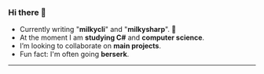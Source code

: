 ### Hi there 👋
- Currently writing "**milkycli**" and "**milkysharp**". :scroll:
- At the moment I am **studying C#** and **computer science**.
- I’m looking to collaborate on **main projects**. 
- Fun fact: I'm often going **berserk**. 

--------------------------------------
<!--
**Doonort3/Doonort3** is a ✨ _special_ ✨ repository because its `README.md` (this file) appears on your GitHub profile.

Here are some ideas to get you started:

- 🔭 I’m currently working on 
- 🌱 I’m currently learning ...
- 👯 I’m looking to collaborate on ...
- 🤔 I’m looking for help with ...
- 💬 Ask me about ...
- 📫 How to reach me: ...
- 😄 Pronouns: ...
- ⚡ Fun fact: ...
-->
